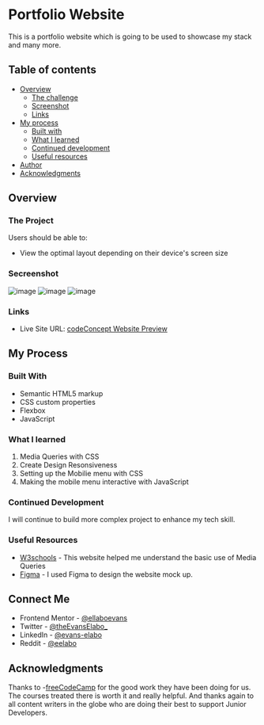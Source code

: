 # Portfolio Website

This is a portfolio website which is going to be used to showcase my stack and many more.

## Table of contents

- [Overview](#overview)
  - [The challenge](#the-challenge)
  - [Screenshot](#screenshot)
  - [Links](#links)
- [My process](#my-process)
  - [Built with](#built-with)
  - [What I learned](#what-i-learned)
  - [Continued development](#continued-development)
  - [Useful resources](#useful-resources)
- [Author](#author)
- [Acknowledgments](#acknowledgments)

## Overview

### The Project

Users should be able to:

- View the optimal layout depending on their device's screen size

### Secreenshot

![image](./design/)
![image](./design/)
![image](./design/)

### Links

- Live Site URL: [codeConcept Website Preview](https://codeconcept.netlify.app)

## My Process

### Built With

- Semantic HTML5 markup
- CSS custom properties
- Flexbox
- JavaScript

### What I learned

1. Media Queries with CSS
2. Create Design Resonsiveness
3. Setting up the Mobilie menu with CSS
4. Making the mobile menu interactive with JavaScript

### Continued Development

I will continue to build more complex project to enhance my tech skill.

### Useful Resources

- [W3schools](https://www.w3schools.com) - This website helped me understand the basic use of Media Queries
- [Figma](https://figma.com) - I used Figma to design the website mock up.

## Connect Me

- Frontend Mentor - [@ellaboevans](https://www.frontendmentor.io/profile/ellaboevans)
- Twitter - [@theEvansElabo\_](https://www.twitter.com/theevanselabo_)
- LinkedIn - [@evans-elabo](https://www.linkedin.com/in/evans-elabo)
- Reddit - [@eelabo](https://www.reddit.com/user/eelabo)

## Acknowledgments

Thanks to -[freeCodeCamp](https://www.freecodecamp.org) for the good work they have been doing for us. The courses treated there is worth it and really helpful. And thanks again to all content writers in the globe who are doing their best to support Junior Developers.

